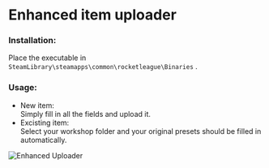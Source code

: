 # Enhanced item uploader

### Installation:
Place the executable in `SteamLibrary\steamapps\common\rocketleague\Binaries` .

### Usage:
- New item:  
Simply fill in all the fields and upload it.
- Excisting item:  
Select your workshop folder and your original presets should be filled in automatically.

![Enhanced Uploader](https://i.imgur.com/SJTm2uv.png)
